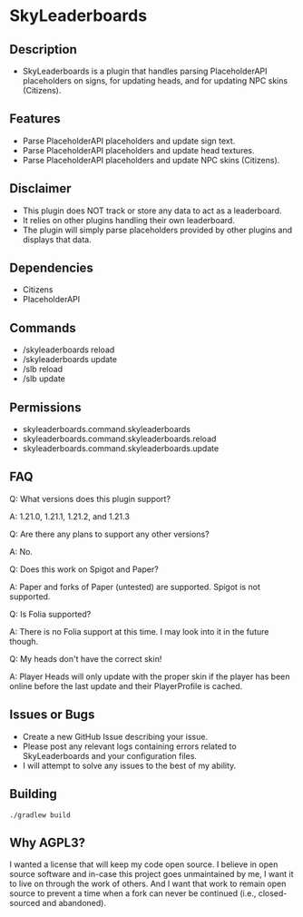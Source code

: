 # SkyLeaderboards
## Description
* SkyLeaderboards is a plugin that handles parsing PlaceholderAPI placeholders on signs, for updating heads, and for updating NPC skins (Citizens).

## Features
* Parse PlaceholderAPI placeholders and update sign text.
* Parse PlaceholderAPI placeholders and update head textures.
* Parse PlaceholderAPI placeholders and update NPC skins (Citizens).

## Disclaimer
* This plugin does NOT track or store any data to act as a leaderboard.
* It relies on other plugins handling their own leaderboard.
* The plugin will simply parse placeholders provided by other plugins and displays that data.

## Dependencies
* Citizens
* PlaceholderAPI

## Commands
* /skyleaderboards reload
* /skyleaderboards update
* /slb reload
* /slb update

## Permissions
* skyleaderboards.command.skyleaderboards
* skyleaderboards.command.skyleaderboards.reload
* skyleaderboards.command.skyleaderboards.update

## FAQ
Q: What versions does this plugin support?

A: 1.21.0, 1.21.1, 1.21.2, and 1.21.3

Q: Are there any plans to support any other versions?

A: No.

Q: Does this work on Spigot and Paper?

A: Paper and forks of Paper (untested) are supported. Spigot is not supported.

Q: Is Folia supported?

A: There is no Folia support at this time. I may look into it in the future though.

Q: My heads don't have the correct skin!

A: Player Heads will only update with the proper skin if the player has been online before the last update and their PlayerProfile is cached.

## Issues or Bugs
* Create a new GitHub Issue describing your issue.
* Please post any relevant logs containing errors related to SkyLeaderboards and your configuration files.
* I will attempt to solve any issues to the best of my ability.

## Building
```./gradlew build```

## Why AGPL3?
I wanted a license that will keep my code open source. I believe in open source software and in-case this project goes unmaintained by me, I want it to live on through the work of others. And I want that work to remain open source to prevent a time when a fork can never be continued (i.e., closed-sourced and abandoned).
